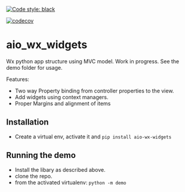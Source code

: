 [![Code style: black](https://img.shields.io/badge/code%20style-black-000000.svg)](https://github.com/psf/black)

[![codecov](https://codecov.io/gh/sander76/aio_wx_widgets/branch/master/graph/badge.svg)](https://codecov.io/gh/sander76/aio_wx_widgets)


# aio_wx_widgets

Wx python app structure using MVC model. Work in progress.
See the demo folder for usage.

Features:

- Two way Property binding from controller properties to the view.
- Add widgets using context managers.
- Proper Margins and alignment of items

## Installation

- Create a virtual env, activate it and `pip install aio-wx-widgets`

## Running the demo

- Install the libary as described above.
- clone the repo.
- from the activated virtualenv: `python -m demo`

